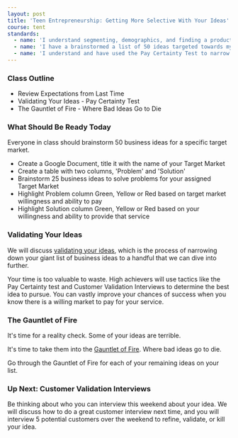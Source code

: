 ```yaml
---
layout: post
title: 'Teen Entrepreneurship: Getting More Selective With Your Ideas'
course: tent
standards:
  - name: 'I understand segmenting, demographics, and finding a product-market fit'
  - name: 'I have a brainstormed a list of 50 ideas targeted towards my assigned market'
  - name: 'I understand and have used the Pay Certainty Test to narrow my list to 5 good ideas'
---
```


### Class Outline

* Review Expectations from Last Time
* Validating Your Ideas - Pay Certainty Test
* The Gauntlet of Fire - Where Bad Ideas Go to Die

### What Should Be Ready Today

Everyone in class should brainstorm 50 business ideas for a specific target market.

* Create a Google Document, title it with the name of your Target Market
* Create a table with two columns, 'Problem' and 'Solution'
* Brainstorm 25 business ideas to solve problems for your assigned Target Market
* Highlight Problem column Green, Yellow or Red based on target market willingness and ability to pay
* Highlight Solution column Green, Yellow or Red based on your willingness and ability to provide that service

### Validating Your Ideas

We will discuss [validating your ideas](https://dl.dropboxusercontent.com/u/74616/intro/uolx%20validating%20your%20idea/index.html), which is the process of narrowing down your giant list of business ideas to a handful that we can dive into further.

Your time is too valuable to waste. High achievers will use tactics like the Pay Certainty test and Customer Validation Interviews to determine the best idea to pursue. You can vastly improve your chances of success when you know there is a willing market to pay for your service.

### The Gauntlet of Fire

It's time for a reality check. Some of your ideas are terrible.

It's time to take them into the [Gauntlet of Fire](https://dl.dropboxusercontent.com/u/74616/intro/tresx%20idea%20gauntlet%20of%20fire/index.html). Where bad ideas go to die.

Go through the Gauntlet of Fire for each of your remaining ideas on your list.

### Up Next: Customer Validation Interviews

Be thinking about who you can interview this weekend about your idea. We will discuss how to do a great customer interview next time, and you will interview 5 potential customers over the weekend to refine, validate, or kill your idea.